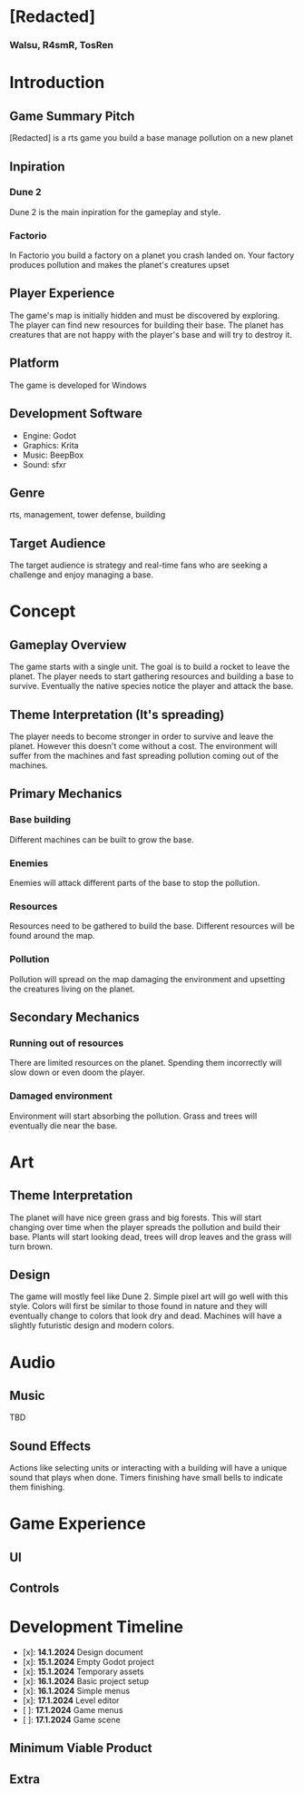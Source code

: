 # [Redacted]

### Walsu, R4smR, TosRen

# Introduction

## Game Summary Pitch

[Redacted] is a rts game you build a base manage pollution on a new planet

## Inpiration

### Dune 2

Dune 2 is the main inpiration for the gameplay and style.

### Factorio

In Factorio you build a factory on a planet you crash landed on. Your
factory produces pollution and makes the planet's creatures upset

## Player Experience

The game's map is initially hidden and must be discovered by exploring.
The player can find new resources for building their base. The planet has
creatures that are not happy with the player's base and will try to destroy it.

## Platform

The game is developed for Windows

## Development Software

- Engine: Godot
- Graphics: Krita
- Music: BeepBox
- Sound: sfxr

## Genre

rts, management, tower defense, building

## Target Audience

The target audience is strategy and real-time fans who are seeking a challenge
and enjoy managing a base.

# Concept

## Gameplay Overview

The game starts with a single unit. The goal is to build a rocket to leave the
planet. The player needs to start gathering resources and building a base to
survive. Eventually the native species notice the player and attack the base.

## Theme Interpretation (It's spreading)

The player needs to become stronger in order to survive and leave the planet.
However this doesn't come without a cost. The environment will suffer from the
machines and fast spreading pollution coming out of the machines.

## Primary Mechanics

### Base building

Different machines can be built to grow the base.

### Enemies

Enemies will attack different parts of the base to stop the pollution.

### Resources

Resources need to be gathered to build the base. Different resources will be
found around the map.

### Pollution

Pollution will spread on the map damaging the environment and upsetting
the creatures living on the planet.

## Secondary Mechanics

### Running out of resources

There are limited resources on the planet. Spending them incorrectly will slow
down or even doom the player.

### Damaged environment

Environment will start absorbing the pollution. Grass and trees will eventually
die near the base.

# Art

## Theme Interpretation

The planet will have nice green grass and big forests. This will start
changing over time when the player spreads the pollution and build their base.
Plants will start looking dead, trees will drop leaves and the grass will turn
brown.

## Design

The game will mostly feel like Dune 2. Simple pixel art will go well with
this style. Colors will first be similar to those found in nature and they will
eventually change to colors that look dry and dead. Machines will have
a slightly futuristic design and modern colors.

# Audio

## Music

TBD

## Sound Effects

Actions like selecting units or interacting with a building will have
a unique sound that plays when done. Timers finishing have small bells to
indicate them finishing.

# Game Experience

## UI

## Controls

# Development Timeline

- [x]: **14.1.2024** Design document
- [x]: **15.1.2024** Empty Godot project
- [x]: **15.1.2024** Temporary assets
- [x]: **16.1.2024** Basic project setup
- [x]: **16.1.2024** Simple menus
- [x]: **17.1.2024** Level editor
- [ ]: **17.1.2024** Game menus
- [ ]: **17.1.2024** Game scene

## Minimum Viable Product

## Extra
